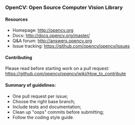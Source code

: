 ### OpenCV: Open Source Computer Vision Library

#### Resources

* Homepage: <http://opencv.org>
* Docs: <http://docs.opencv.org/master/>
* Q&A forum: <http://answers.opencv.org>
* Issue tracking: <https://github.com/opencv/opencv/issues>

#### Contributing

Please read before starting work on a pull request: <https://github.com/opencv/opencv/wiki/How_to_contribute>

#### Summary of guidelines:

* One pull request per issue;
* Choose the right base branch;
* Include tests and documentation;
* Clean up "oops" commits before submitting;
* Follow the coding style guide.
